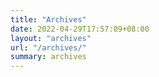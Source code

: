 ```yaml
---
title: "Archives"
date: 2022-04-29T17:57:09+08:00
layout: "archives"
url: "/archives/"
summary: archives
---
```



